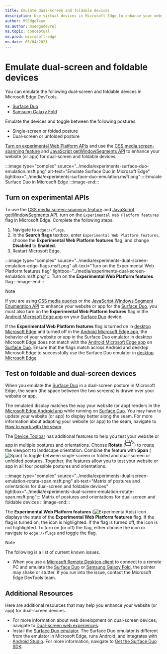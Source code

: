 ```yaml
---
title: Emulate dual-screen and foldable devices
description: Use virtual devices in Microsoft Edge to enhance your website for dual-screen and foldable devices.
author: MSEdgeTeam
ms.author: msedgedevrel
ms.topic: conceptual
ms.prod: microsoft-edge
ms.date: 05/04/2021
---
```

# Emulate dual-screen and foldable devices

You can emulate the following dual-screen and foldable devices in Microsoft Edge DevTools.

*   [Surface Duo](https://www.microsoft.com/surface/devices/surface-duo)
*   [Samsung Galaxy Fold](https://www.samsung.com/global/galaxy/galaxy-fold)

Emulate the devices and toggle between the following postures.

*   Single-screen or folded posture
*   Dual-screen or unfolded posture

[Turn on experimental Web Platform APIs](#turn-on-experimental-apis) and use the [CSS media screen-spanning feature](/dual-screen/web/css-media-spanning) and [JavaScript getWindowSegments API](/dual-screen/web/javascript-getwindowsegments) to enhance your website (or app) for dual-screen and foldable devices.

:::image type="complex" source="../media/experiments-surface-duo-emulation.msft.png" alt-text="Emulate Surface Duo in Microsoft Edge" lightbox="../media/experiments-surface-duo-emulation.msft.png":::
   Emulate Surface Duo in Microsoft Edge
:::image-end:::


<!-- ====================================================================== -->
## Turn on experimental APIs

To use the [CSS media screen-spanning feature](/dual-screen/web/css-media-spanning) and [JavaScript getWindowSegments API](/dual-screen/web/javascript-getwindowsegments), turn on the `Experimental Web Platform features` flag in Microsoft Edge.  Complete the following steps.

1.  Navigate to `edge://flags`.
1.  In the **Search flags** textbox, enter `Experimental Web Platform features`, choose the **Experimental Web Platform features** flag, and change **Disabled** to **Enabled**.
1.  Restart Microsoft Edge.

:::image type="complex" source="../media/experiments-dual-screen-emulation-edge-flags.msft.png" alt-text="Turn on the Experimental Web Platform features flag" lightbox="../media/experiments-dual-screen-emulation.msft.png":::
   Turn on the **Experimental Web Platform features** flag
:::image-end:::

> [!NOTE]
> If you are using [CSS media queries](/dual-screen/web/css-media-spanning) or the [JavaScript Windows Segment Enumeration API](/dual-screen/web/javascript-getwindowsegments) to enhance your website or app for the [Surface Duo](https://www.microsoft.com/surface/devices/surface-duo), you must also turn on the **Experimental Web Platform features** flag in the [Android Microsoft Edge app](https://play.google.com/store/apps/details?id=com.microsoft.emmx) on your [Surface Duo](https://www.microsoft.com/surface/devices/surface-duo) device.
>
> If the **Experimental Web Platform features** flag is turned on in [desktop Microsoft Edge](https://www.microsoft.com/edge) and turned off in the [Android Microsoft Edge app](https://play.google.com/store/apps/details?id=com.microsoft.emmx), the behavior of your website or app in the Surface Duo emulator in desktop Microsoft Edge does not match with the [Android Microsoft Edge app](https://play.google.com/store/apps/details?id=com.microsoft.emmx) on [Surface Duo](https://www.microsoft.com/surface/devices/surface-duo).  Ensure that the flags match across Android and desktop Microsoft Edge to successfully use the Surface Duo emulator in [desktop Microsoft Edge](https://www.microsoft.com/edge).


<!-- ====================================================================== -->
## Test on foldable and dual-screen devices

When you emulate the [Surface Duo](https://www.microsoft.com/surface/devices/surface-duo) in a dual-screen posture in Microsoft Edge, the seam (the space between the two screens) is drawn over your website or app.

The emulated display matches the way your website (or app) renders in the [Microsoft Edge Android app](https://play.google.com/store/apps/details?id=com.microsoft.emmx) while running on [Surface Duo](https://www.microsoft.com/surface/devices/surface-duo).  You may have to update your website (or app) to display better along the seam.  For more information about adapting your website (or app) to the seam, navigate to [How to work with the seam](/dual-screen/introduction#how-to-work-with-the-seam).

The [Device Toolbar](../device-mode/index.md#simulate-a-mobile-viewport) has additional features to help you test your website or app in multiple postures and orientations.  Choose **Rotate** (![Rotate](../media/rotate-dark-icon.msft.png)) to rotate the viewport to landscape orientation. Combine the feature with **Span** (![Span](../media/span-dark-icon.msft.png)) to toggle between single-screen or folded and dual-screen or unfolded postures.  Together, the features allow you to test your website or app in all four possible postures and orientations.

:::image type="complex" source="../media/experiments-dual-screen-emulation-rotate-span.msft.png" alt-text="Matrix of postures and orientations for dual-screen and foldable devices" lightbox="../media/experiments-dual-screen-emulation-rotate-span.msft.png":::
   Matrix of postures and orientations for dual-screen and foldable devices
:::image-end:::

The **Experimental Web Platform features** (![ExperimentalApis](../media/experimental-apis-dark-icon.msft.png)) icon displays the state of the **Experimental Web Platform features** flag.  If the flag is turned on, the icon is highlighted.  If the flag is turned off, the icon is not highlighted.  To turn on (or off) the flag, either choose the icon or navigate to `edge://flags` and toggle the flag.

> [!NOTE]
> The following is a list of current known issues.
>
> *   When you use a [Microsoft Remote Desktop client](/windows-server/remote/remote-desktop-services/clients/remote-desktop-clients) to connect to a remote PC and emulate the [Surface Duo](https://www.microsoft.com/surface/devices/surface-duo) or [Samsung Galaxy Fold](https://www.samsung.com/global/galaxy/galaxy-fold), the pointer may shake or stutter.  If you run into the issue, contact the Microsoft Edge DevTools team.


<!-- ====================================================================== -->
## Additional Resources

Here are additional resources that may help you enhance your website (or app) for dual-screen devices.

*   For more information about web development on dual-screen devices, navigate to [Dual-screen web experiences](/dual-screen/web/index).
*   Install the [Surface Duo emulator](/dual-screen/android/use-emulator).  The Surface Duo emulator is different from the emulator in Microsoft Edge, runs Android, and integrates with [Android Studio](https://developer.android.com/studio/).  For more information, navigate to [Get the Surface Duo SDK](/dual-screen/android/get-duo-sdk).
